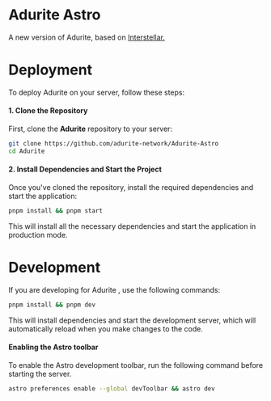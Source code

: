 # Adurite Astro

A new version of Adurite, based on <a href="https://github.com/UseInterstellar/Interstellar-Astro">Interstellar.</a>

# Deployment

To deploy Adurite on your server, follow these steps:

#### 1. Clone the Repository

First, clone the **Adurite** repository to your server:

```bash
git clone https://github.com/adurite-network/Adurite-Astro
cd Adurite
```

#### 2. Install Dependencies and Start the Project

Once you've cloned the repository, install the required dependencies and start the application:

```bash
pnpm install && pnpm start
```

This will install all the necessary dependencies and start the application in production mode.

# Development

If you are developing for Adurite , use the following commands:

```bash
pnpm install && pnpm dev
```

This will install dependencies and start the development server, which will automatically reload when you make changes to the code.

#### Enabling the Astro toolbar

To enable the Astro development toolbar, run the following command before starting the server.

```bash
astro preferences enable --global devToolbar && astro dev
```
